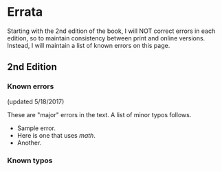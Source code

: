 # Errata

Starting with the 2nd edition of the book, I will NOT correct errors in each edition, so to maintain consistency between print and online versions.  Instead, I will maintain a list of known errors on this page.

## 2nd Edition

### Known errors

(updated 5/18/2017)

These are "major" errors in the text.  A list of minor typos follows.

* Sample error.
* Here is one that uses $math$.
* Another.


### Known typos
